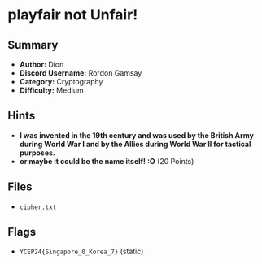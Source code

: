 # playfair not Unfair!

## Summary
- **Author:** Dion
- **Discord Username:** Rordon Gamsay
- **Category:** Cryptography
- **Difficulty:** Medium

## Hints
- **I was invented in the 19th century and was used by the British Army during World War I and by the Allies during World War II for tactical purposes.**
- **or maybe it could be the name itself! :O** (20 Points)

## Files
  - [`cipher.txt`](dist/cipher.txt)


## Flags
- `YCEP24{Singapore_0_Korea_7}` (static)
